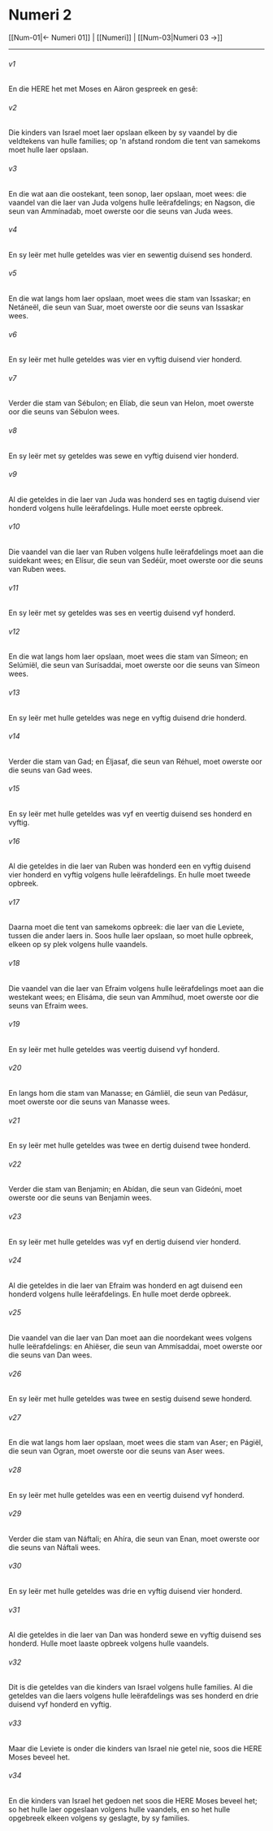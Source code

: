 # Numeri 2

[[Num-01|← Numeri 01]] | [[Numeri]] | [[Num-03|Numeri 03 →]]
***

###### v1
En die HERE het met Moses en Aäron gespreek en gesê: 
###### v2
Die kinders van Israel moet laer opslaan elkeen by sy vaandel by die veldtekens van hulle families; op 'n afstand rondom die tent van samekoms moet hulle laer opslaan. 
###### v3
En die wat aan die oostekant, teen sonop, laer opslaan, moet wees: die vaandel van die laer van Juda volgens hulle leërafdelings; en Nagson, die seun van Ammínadab, moet owerste oor die seuns van Juda wees. 
###### v4
En sy leër met hulle geteldes was vier en sewentig duisend ses honderd. 
###### v5
En die wat langs hom laer opslaan, moet wees die stam van Issaskar; en Netáneël, die seun van Suar, moet owerste oor die seuns van Issaskar wees. 
###### v6
En sy leër met hulle geteldes was vier en vyftig duisend vier honderd. 
###### v7
Verder die stam van Sébulon; en Elíab, die seun van Helon, moet owerste oor die seuns van Sébulon wees. 
###### v8
En sy leër met sy geteldes was sewe en vyftig duisend vier honderd. 
###### v9
Al die geteldes in die laer van Juda was honderd ses en tagtig duisend vier honderd volgens hulle leërafdelings. Hulle moet eerste opbreek. 
###### v10
Die vaandel van die laer van Ruben volgens hulle leërafdelings moet aan die suidekant wees; en Elísur, die seun van Sedéür, moet owerste oor die seuns van Ruben wees. 
###### v11
En sy leër met sy geteldes was ses en veertig duisend vyf honderd. 
###### v12
En die wat langs hom laer opslaan, moet wees die stam van Símeon; en Selúmiël, die seun van Surísaddai, moet owerste oor die seuns van Símeon wees. 
###### v13
En sy leër met hulle geteldes was nege en vyftig duisend drie honderd. 
###### v14
Verder die stam van Gad; en Éljasaf, die seun van Réhuel, moet owerste oor die seuns van Gad wees. 
###### v15
En sy leër met hulle geteldes was vyf en veertig duisend ses honderd en vyftig. 
###### v16
Al die geteldes in die laer van Ruben was honderd een en vyftig duisend vier honderd en vyftig volgens hulle leërafdelings. En hulle moet tweede opbreek. 
###### v17
Daarna moet die tent van samekoms opbreek: die laer van die Leviete, tussen die ander laers in. Soos hulle laer opslaan, so moet hulle opbreek, elkeen op sy plek volgens hulle vaandels. 
###### v18
Die vaandel van die laer van Efraim volgens hulle leërafdelings moet aan die westekant wees; en Elisáma, die seun van Ammíhud, moet owerste oor die seuns van Efraim wees. 
###### v19
En sy leër met hulle geteldes was veertig duisend vyf honderd. 
###### v20
En langs hom die stam van Manasse; en Gámliël, die seun van Pedásur, moet owerste oor die seuns van Manasse wees. 
###### v21
En sy leër met hulle geteldes was twee en dertig duisend twee honderd. 
###### v22
Verder die stam van Benjamin; en Abídan, die seun van Gideóni, moet owerste oor die seuns van Benjamin wees. 
###### v23
En sy leër met hulle geteldes was vyf en dertig duisend vier honderd. 
###### v24
Al die geteldes in die laer van Efraim was honderd en agt duisend een honderd volgens hulle leërafdelings. En hulle moet derde opbreek. 
###### v25
Die vaandel van die laer van Dan moet aan die noordekant wees volgens hulle leërafdelings: en Ahiëser, die seun van Ammísaddai, moet owerste oor die seuns van Dan wees. 
###### v26
En sy leër met hulle geteldes was twee en sestig duisend sewe honderd. 
###### v27
En die wat langs hom laer opslaan, moet wees die stam van Aser; en Págiël, die seun van Ogran, moet owerste oor die seuns van Aser wees. 
###### v28
En sy leër met hulle geteldes was een en veertig duisend vyf honderd. 
###### v29
Verder die stam van Náftali; en Ahíra, die seun van Enan, moet owerste oor die seuns van Náftali wees. 
###### v30
En sy leër met hulle geteldes was drie en vyftig duisend vier honderd. 
###### v31
Al die geteldes in die laer van Dan was honderd sewe en vyftig duisend ses honderd. Hulle moet laaste opbreek volgens hulle vaandels. 
###### v32
Dit is die geteldes van die kinders van Israel volgens hulle families. Al die geteldes van die laers volgens hulle leërafdelings was ses honderd en drie duisend vyf honderd en vyftig. 
###### v33
Maar die Leviete is onder die kinders van Israel nie getel nie, soos die HERE Moses beveel het. 
###### v34
En die kinders van Israel het gedoen net soos die HERE Moses beveel het; so het hulle laer opgeslaan volgens hulle vaandels, en so het hulle opgebreek elkeen volgens sy geslagte, by sy families. 

